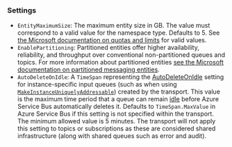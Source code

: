 ### Settings

* `EntityMaximumSize`: The maximum entity size in GB. The value must correspond to a valid value for the namespace type. Defaults to 5. See [the Microsoft documentation on quotas and limits](https://docs.microsoft.com/en-us/azure/service-bus-messaging/service-bus-quotas) for valid values.
* `EnablePartitioning`: Partitioned entities offer higher availability, reliability, and throughput over conventional non-partitioned queues and topics. For more information about partitioned entities [see the Microsoft documentation on partitioned messaging entities](https://docs.microsoft.com/en-us/azure/service-bus-messaging/service-bus-partitioning).
* `AutoDeleteOnIdle`: A `TimeSpan` representing the [AutoDeleteOnIdle](https://learn.microsoft.com/en-us/azure/service-bus-messaging/advanced-features-overview#autodelete-on-idle) setting for instance-specific input queues (such as when using [`MakeInstanceUniquelyAddressable`](/nservicebus/messaging/routing.md#make-instance-uniquely-addressable)) created by the transport. This value is the maximum time period that a queue can remain [idle](https://learn.microsoft.com/en-us/azure/service-bus-messaging/message-expiration#idleness) before Azure Service Bus automatically deletes it. Defaults to `TimeSpan.MaxValue` in Azure Service Bus if this setting is not specified within the transport. The minimum allowed value is 5 minutes. The transport will not apply this setting to topics or subscriptions as these are considered shared infrastructure (along with shared queues such as error and audit).